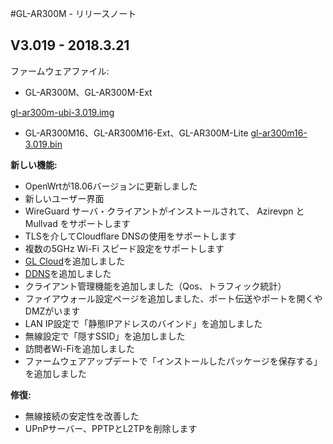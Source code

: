 #GL-AR300M - リリースノート



## V3.019 - 2018.3.21

ファームウェアファイル: 

- GL-AR300M、GL-AR300M-Ext

[gl-ar300m-ubi-3.019.img](https://dl.gl-inet.com/firmware/ar300m/nand/v1/openwrt-ar300m-ubi-3.019.img)

- GL-AR300M16、GL-AR300M16-Ext、GL-AR300M-Lite
[gl-ar300m16-3.019.bin](https://gl.gl-inet.com/firmware/ar300m/v1/openwrt-ar300m16-3.019.bin)

**新しい機能:**

- OpenWrtが18.06バージョンに更新しました
- 新しいユーザー界面
- WireGuard サーバ・クライアントがインストールされて、 Azirevpn と Mullvad をサポートします
- TLSを介してCloudflare DNSの使用をサポートします
- 複数の5GHz Wi-Fi スピード設定をサポートします
- [GL Cloud](https://docs.gl-inet.com/jp/3/app/cloud/)を追加しました
- [DDNS](https://docs.gl-inet.com/jp/3/app/ddns/)を追加しました
- クライアント管理機能を追加しました（Qos、トラフィック統計）
- ファイアウォール設定ページを追加しました、ポート伝送やポートを開くやDMZがいます
- LAN IP設定で「静態IPアドレスのバインド」を追加しました
- 無線設定で「隠すSSID」を追加しました
- 訪問者Wi-Fiを追加しました
- ファームウェアアップデートで「インストールしたパッケージを保存する」を追加しました

**修復:**

- 無線接続の安定性を改善した
- UPnPサーバー、PPTPとL2TPを削除します

